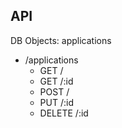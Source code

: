 ## API
DB Objects: applications
* /applications
  - GET /
  - GET /:id
  - POST /
  - PUT /:id
  - DELETE /:id